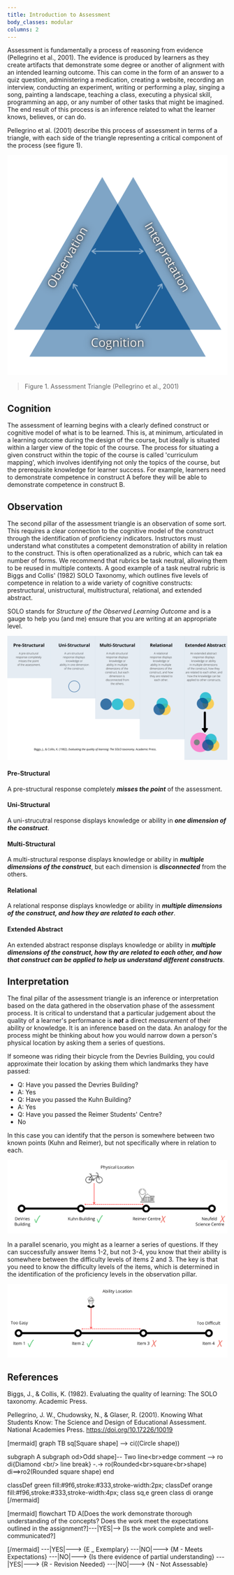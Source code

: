 ```yaml
---
title: Introduction to Assessment
body_classes: modular
columns: 2
---
```


Assessment is fundamentally a process of reasoning from evidence (Pellegrino et al., 2001). The evidence is produced by learners as they create artifacts that demonstrate some degree or another of alignment with an intended learning outcome. This can come in the form of an answer to a quiz question, administering a medication, creating a website, recording an interview, conducting an experiment, writing or performing a play, singing a song, painting a landscape, teaching a class, executing a physical skill, programming an app, or any number of other tasks that might be imagined. The end result of this process is an inference related to what the learner knows, believes, or can do.

Pellegrino et al. (2001) describe this process of assessment in terms of a triangle, with each side of the triangle representing a critical component of the process (see figure 1).

![alt-text](assessment-triangle.png "Figure 1. Assessment Triangle")
> Figure 1. Assessment Triangle (Pellegrino et al., 2001)

## Cognition
The assessment of learning begins with a clearly defined construct or cognitive model of what is to be learned. This is, at minimum, articulated in a learning outcome during the design of the course, but ideally is situated within a larger view of the topic of the course. The process for situating a given construct within the topic of the course is called 'curriculum mapping', which involves identifying not only the topics of the course, but the prerequisite knowledge for learner success. For example, learners need to demonstrate competence in construct A before they will be able to demonstrate competence in construct B. 

## Observation

The second pillar of the assessment triangle is an observation of some sort. This requires a clear connection to the cognitive model of the construct through the identification of proficiency indicators. Instructors must understand what constitutes a competent demonstration of ability in relation to the construct. This is often operationalized as a rubric, which can tak ea number of forms. We recommend that rubrics be task neutral, allowing them to be reused in multiple contexts. A good example of a task neutral rubric is Biggs and Collis' (1982) SOLO Taxonomy, which outlines five levels of competence in relation to a wide variety of cognitive constructs: prestructural, unistructural, multistructural, relational, and extended abstract. 

SOLO stands for *Structure of the Observed Learning Outcome* and is a gauge to help you (and me) ensure that you are writing at an appropriate level.

![alt-text](SOLO-taxonomy.png "Figure 2. SOLO Taxonomy adapted from Biggs & Collis, 1982")

#### Pre-Structural  
A pre-structural response completely ***misses the point*** of the assessment.

#### Uni-Structural  
A uni-strucutral response displays knowledge or ability in ***one dimension of the construct***.

#### Multi-Structural  
A multi-structural response displays knowledge or ability in ***multiple dimensions of the construct***, but each dimension is ***disconnected*** from the others.

#### Relational  
A relational response displays knowledge or ability in ***multiple dimensions of the construct, and how they are related to each other***.

#### Extended Abstract  
An extended abstract response displays knowledge or ability in ***multiple dimensions of the construct, how thy are related to each other, and how that construct can be applied to help us understand different constructs***.

## Interpretation

The final pillar of the assessment triangle is an inference or interpretation based on the data gathered in the observation phase of the assessment process. It is critical to understand that a particular judgement about the quality of a learner's performance is ***not*** a direct *measurement* of their ability or knowledge. It is an inference based on the data. An analogy for the process might be thinking about how you would narrow down a person's physical location by asking them a series of questions.

If someone was riding their bicycle from the Devries Building, you could approximate their location by asking them which landmarks they have passed:

- Q: Have you passed the Devries Building?
- A: Yes
- Q: Have you passed the Kuhn Building?
- A: Yes
- Q: Have you passed the Reimer Students' Centre?
- No

In this case you can identify that the person is somewhere between two known points (Kuhn and Reimer), but not specifically where in relation to each.

![alt-text](measurement.png "Illustration of a person riding a bike between two known points.")

In a parallel scenario, you might as a learner a series of questions. If they can successfully answer Items 1-2, but not 3-4, you know that their ability is somewhere between the difficulty levels of items 2 and 3. The  key is that you need to know the difficulty levels of the items, which is determined in the identification of the proficiency levels in the observation pillar.

![alt-text](measurement2.png "Illustration of a person's cognitive ability in relation to two known difficulty levels.")

## References

Biggs, J., & Collis, K. (1982). Evaluating the quality of learning: The SOLO taxonomy. Academic Press.

Pellegrino, J. W., Chudowsky, N., & Glaser, R. (2001). Knowing What Students Know: The Science and Design of Educational Assessment. National Academies Press. https://doi.org/10.17226/10019


[mermaid]
graph TB
sq[Square shape] --&gt; ci((Circle shape))

subgraph A subgraph
    od&gt;Odd shape]-- Two line&lt;br&gt;edge comment --&gt; ro
    di{Diamond &lt;br/&gt; line break} -.-&gt; ro(Rounded&lt;br&gt;square&lt;br&gt;shape)
    di==&gt;ro2(Rounded square shape)
end

classDef green fill:#9f6,stroke:#333,stroke-width:2px;
classDef orange fill:#f96,stroke:#333,stroke-width:4px;
class sq,e green
class di orange
[/mermaid]

[mermaid]
flowchart TD
    A[Does the work demonstrate thorough understanding of the concepts? Does the work meet the expectations outlined in the assignment?]---|YES|--> [Is the work complete and well-communicated?]

[/mermaid]
            ---|YES|---> {E _ Exemplary}
            ---|NO|---> {M - Meets Expectations}
        ---|NO|---> {Is there evidence of partial understanding}
            ---|YES|---> {R - Revision Needed}
            ---|NO|---> {N - Not Assessable}